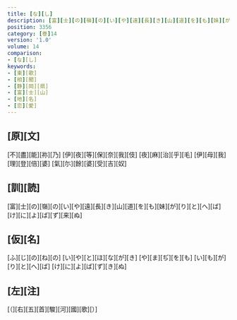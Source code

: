 ```yaml
---
title: [な][し]
description: [富][士][の][嶺][の][い][や][遠][長][き][山][道][を][も][妹][が][り][と][へ][ば][け][に][よ][ば][ず][来][ぬ]
position: 3356
category: [巻]14
version: '1.0'
volume: 14
comparison:
- [な][し]
keywords:
- [東][歌]
- [相][聞]
- [静][岡][県]
- [富][士][山]
- [地][名]
- [恋][愛]
---
```


## [原][文]

[不][盡][能][祢][乃] [伊][夜][等][保][奈][我][伎] [夜][麻][治][乎][毛] [伊][母][我][理][登][倍][婆] [氣][尓][餘][婆][受][吉][奴]

## [訓][読]

[富][士][の][嶺][の][い][や][遠][長][き][山][道][を][も][妹][が][り][と][へ][ば][け][に][よ][ば][ず][来][ぬ]

## [仮][名]

[ふ][じ][の][ね][の] [い][や][と][ほ][な][が][き] [や][ま][ぢ][を][も] [い][も][が][り][と][へ][ば] [け][に][よ][ば][ず][き][ぬ]

## [左][注]

[（][右][五][首][駿][河][國][歌][）]
